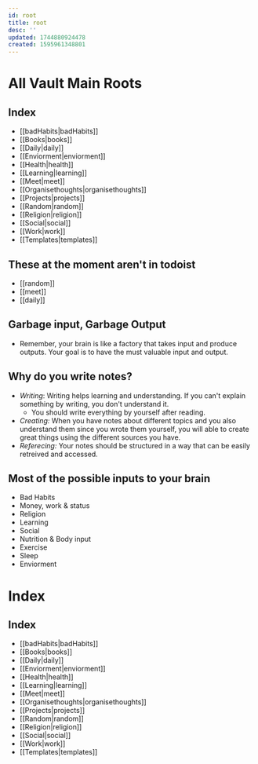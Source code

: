 ```yaml
---
id: root
title: root
desc: ''
updated: 1744880924478
created: 1595961348801
---
```

# All Vault Main Roots
## Index
- [[badHabits|badHabits]]
- [[Books|books]]
- [[Daily|daily]]
- [[Enviorment|enviorment]]
- [[Health|health]]
- [[Learning|learning]]
- [[Meet|meet]]
- [[Organisethoughts|organisethoughts]]
- [[Projects|projects]]
- [[Random|random]]
- [[Religion|religion]]
- [[Social|social]]
- [[Work|work]]
- [[Templates|templates]]

## These at the moment aren't in todoist
 - [[random]]
 - [[meet]]
 - [[daily]]

## Garbage input, Garbage Output
- Remember, your brain is like a factory that takes input and produce outputs. Your goal is to have the must valuable input and output.

## Why do you write notes?
- *Writing*: Writing helps learning and understanding. If you can't explain something by writing, you don't understand it.
  - You should write everything by yourself after reading.
- *Creating:* When you have notes about different topics and you also understand them since you wrote them yourself, you will able to create great things using the different sources you have.
- *Referecing:* Your notes should be structured in a way that can be easily retreived and accessed.

## Most of the possible inputs to your brain
- Bad Habits
- Money, work & status
- Religion
- Learning
- Social
- Nutrition & Body input
- Exercise
- Sleep
- Enviorment


# Index
## Index
- [[badHabits|badHabits]]
- [[Books|books]]
- [[Daily|daily]]
- [[Enviorment|enviorment]]
- [[Health|health]]
- [[Learning|learning]]
- [[Meet|meet]]
- [[Organisethoughts|organisethoughts]]
- [[Projects|projects]]
- [[Random|random]]
- [[Religion|religion]]
- [[Social|social]]
- [[Work|work]]
- [[Templates|templates]]